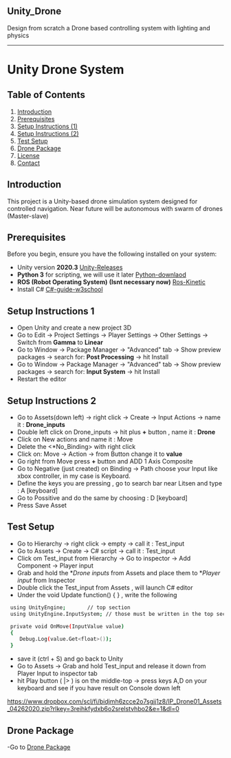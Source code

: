 ## Unity_Drone
Design from scratch a Drone based controlling system with lighting and physics 
_____________________________________________________________________________________________________________________________________________________________________


# Unity Drone System

## Table of Contents
1. [Introduction](#introduction)
2. [Prerequisites](#prerequisites)
3. [Setup Instructions (1)](#setup-instructions-1)
4. [Setup Instructions (2)](#setup-instructions-2)
5. [Test Setup](#Test-Setup)
6. [Drone Package](#Drone-Package)
7. [License](#license)
8. [Contact](#contact)

## Introduction
This project is a Unity-based drone simulation system designed for controlled navigation. Near future will be autonomous with swarm of drones (Master-slave)


## Prerequisites
Before you begin, ensure you have the following installed on your system:
- Unity version **2020.3** [Unity-Releases](https://unity.com/releases/editor/archive) 
- **Python 3** for scripting, we will use it later [Python-downlaod](https://www.python.org/download/releases/3.0/)
- **ROS (Robot Operating System)** **(Isnt necessary now)** [Ros-Kinetic](https://wiki.ros.org/kinetic/Installation/Ubuntu)
- Install C# [C#-guide-w3school](https://www.w3schools.com/cs/cs_getstarted.php)
  


## Setup Instructions 1
- Open Unity and create a new project 3D
- Go to Edit -> Project Settings -> Player Settings -> Other Settings -> Switch from **Gamma** to **Linear**
- Go to Window -> Package Manager -> "Advanced" tab -> Show preview packages -> search for: **Post Processing** -> hit Install
- Go to Window -> Package Manager -> "Advanced" tab -> Show preview packages -> search for: **Input System** -> hit Install
- Restart the editor 


## Setup Instructions 2
- Go to Assets(down left) -> right click -> Create -> Input Actions -> name it : **Drone_inputs**
- Double left click on Drone_inputs -> hit plus **+** button , name it : **Drone**
- Click on New actions and name it : Move
- Delete the <*No_Binding> with right click 
- Click on: Move -> Action -> from Button change it to **value**
- Go right from Move press **+** button and ADD 1 Axis Composite
- Go to Negative (just created) on Binding -> Path choose your Input like xbox controller, in my case is Keyboard.
- Define the keys you are pressing , go to search bar near Litsen and type : A [keyboard]
- Go to Possitive and do the same by choosing : D [keyboard]
- Press Save Asset

## Test Setup
- Go to Hierarchy -> right click -> empty -> call it : Test_input
- Go to Assets -> Create -> C# script -> call it : Test_input
- Click om Test_input from Hierarchy -> Go to inspector -> Add Component -> Player input
- Grab and hold the **Drone inputs* from Assets and place them to **Player input* from Inspector 
- Double click the Test_input from Assets , will launch C# editor
- Under the void Update function() {        } , write the following
 ```bash
  using UnityEngine;       // top section
  using UnityEngine.InputSystem; // those must be written in the top section of the program
 
  private void OnMove(InputValue value)
  {
     Debug.Log(value.Get<float>());
  }
```
- save it (ctrl + S) and go back to Unity 
- Go to Assets -> Grab and hold Test_input and release it down from Player Input to inspector tab
- hit Play button ( |> ) is on the middle-top -> press keys A,D on your keyboard and see if you have result on Console down left 



https://www.dropbox.com/scl/fi/bidjmh6zcce2o7sgjj1z8/IP_Drone01_Assets_04262020.zip?rlkey=3reihkfydxb6o2srelstvhbo2&e=1&dl=0



## Drone Package
-Go to [Drone Package]([#contributing](https://www.dropbox.com/scl/fi/bidjmh6zcce2o7sgjj1z8/IP_Drone01_Assets_04262020.zip?rlkey=3reihkfydxb6o2srelstvhbo2&e=1&dl=0))
















